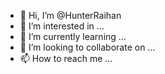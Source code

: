 - 👋 Hi, I’m @HunterRaihan
- 👀 I’m interested in ...
- 🌱 I’m currently learning ...
- 💞️ I’m looking to collaborate on ...
- 📫 How to reach me ...

<!---
HunterRaihan/HunterRaihan is a ✨ special ✨ repository because its `README.md` (this file) appears on your GitHub profile.
You can click the Preview link to take a look at your changes.
--->
